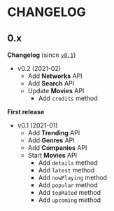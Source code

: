 # CHANGELOG

## 0.x

**Changelog** (since [`v0.1`](https://github.com/ker0x/messenger/compare/v0.1...v0.2))

- v0.2 (2021-02)
    - Add **Networks** API
    - Add **Search** API
    - Update **Movies** API
        * Add `credits` method
  
**First release**    

- v0.1 (2021-01)
    - Add **Trending** API
    - Add **Genres** API
    - Add **Companies** API
    - Start **Movies** API
        * Add `details` method
        * Add `latest` method
        * Add `nowPlaying` method
        * Add `popular` method
        * Add `topRated` method
        * Add `upcoming` method
